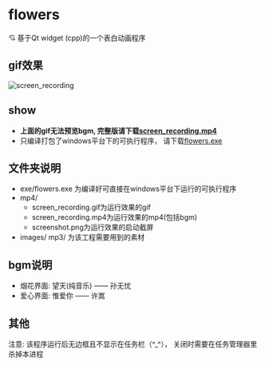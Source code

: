 # flowers
:cupid: 基于Qt widget (cpp)的一个表白动画程序

## gif效果  

![screen_recording](./screenshot/screen_recording.gif)

## show
- **上面的gif无法预览bgm, 完整版请下载[screen_recording.mp4](https://github.com/IfanTsai/flowers/blob/master/screenshot/screen_recording.mp4)**
- 只编译打包了windows平台下的可执行程序， 请下载[flowers.exe](https://github.com/IfanTsai/flowers/blob/master/exe/flowers.exe)

## 文件夹说明
- exe/flowers.exe 为编译好可直接在windows平台下运行的可执行程序
- mp4/
  - screen_recording.gif为运行效果的gif
  - screen_recording.mp4为运行效果的mp4(包括bgm)
  - screenshot.png为运行效果的启动截屏
- images/ mp3/ 为该工程需要用到的素材

## bgm说明
- 烟花界面: 望天(纯音乐) —— 孙无忧
- 爱心界面: 惟爱你 —— 许嵩

## 其他
注意: 该程序运行后无边框且不显示在任务栏（^_^）， 关闭时需要在任务管理器里杀掉本进程
